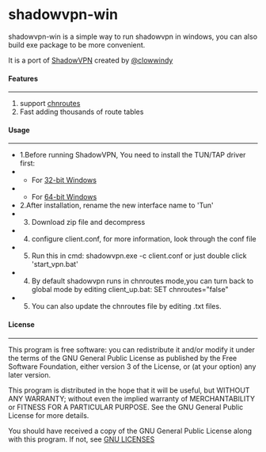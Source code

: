 shadowvpn-win
=========

shadowvpn-win is a simple way to run shadowvpn in windows, 
you can also build exe package to be more convenient.

It is a port of [ShadowVPN] created by [@clowwindy](https://github.com/clowwindy)

#### Features
----

1. support [chnroutes] 
2. Fast adding thousands of route tables

#### Usage
----
- 1.Before running ShadowVPN, You need to install the TUN/TAP driver first:
- - For [32-bit Windows]
- - For [64-bit Windows]
- 2.After installation, rename the new interface name to 'Tun'
- 3. Download zip file and decompress
- 4. configure client.conf, for more information, look through the conf file
- 5. Run this in cmd:
shadowvpn.exe -c client.conf
or just double click 'start_vpn.bat'
- 4. By default shadowvpn runs in chnroutes mode,you can turn back to global mode 
by editing client_up.bat:
SET chnroutes="false"
- 5. You can also update the chnroutes file by editing .txt files.


#### License
----

This program is free software: you can redistribute it and/or modify
it under the terms of the GNU General Public License as published by
the Free Software Foundation, either version 3 of the License, or
(at your option) any later version.

This program is distributed in the hope that it will be useful,
but WITHOUT ANY WARRANTY; without even the implied warranty of
MERCHANTABILITY or FITNESS FOR A PARTICULAR PURPOSE.  See the
GNU General Public License for more details.

You should have received a copy of the GNU General Public License
along with this program. If not, see [GNU LICENSES]

[ShadowVPN]:        https://github.com/clowwindy/ShadowVPN
[chnroutes]:        https://github.com/fivesheep/chnroutes
[32-bit Windows]:   http://build.openvpn.net/downloads/releases/tap-windows-9.9.2_3.exe
[64-bit Windows]:   http://build.openvpn.net/downloads/releases/tap-windows-9.21.0.exe
[GNU LICENSES]:     http://www.gnu.org/licenses/